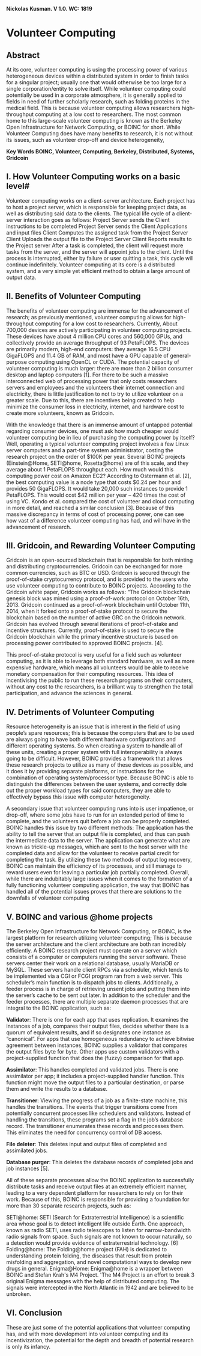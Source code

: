 **Nickolas Kusman. V 1.0. WC: 1819**

# Volunteer Computing 
## Abstract
At its core, volunteer computing is using the processing power of various heterogeneous devices within a distributed system in order to finish tasks for a singular project; usually one that would otherwise be too large for a single corporation/entity to solve itself. While volunteer computing could potentially be used in a corporate atmosphere, it is generally applied to fields in need of further scholarly research, such as folding proteins in the medical field. This is because volunteer computing allows researchers high-throughput computing at a low cost to researchers. The most common home to this large-scale volunteer computing is known as the Berkeley Open Infrastructure for Network Computing, or BOINC for short. While Volunteer Computing does have many benefits to research, it is not without its issues, such as volunteer drop-off and device heterogeneity, 

**Key Words**
**BOINC, Volunteer, Computing, Berkeley, Distributed, Systems, Gridcoin**

  ## I. How Volunteer Computing works on a basic level#
Volunteer computing works on a client-server architecture. Each project has to host a project server, which is responsible for keeping project data, as well as distributing said data to the clients. The typical life cycle of a client-server interaction goes as follows:
Project Server sends the Client instructions to be completed
Project Server sends the Client Applications and input files 
Client Computes the assigned task from the Project Server
Client Uploads the output file to the Project Server
Client Reports results to the Project server 
After a task is completed, the client will request more tasks from the server, and the server will appoint jobs to the client. Until the process is interrupted, either by failure or user quitting a task, this cycle will continue indefinitely. Volunteer computing at its core is a distributed system, and a very simple yet efficient method to obtain a large amount of output data.

 ##  II. Benefits of Volunteer Computing #

The benefits of volunteer computing are immense for the advancement of research; as previously mentioned, volunteer computing allows for high-throughput computing for a low cost to researchers. Currently, About 700,000 devices are actively participating in volunteer computing projects. These devices have about 4 million CPU cores and 560,000 GPUs, and collectively provide an average throughput of 93 PetaFLOPS. The devices are primarily modern, high-end computers: they average 16.5 CPU GigaFLOPS and 11.4 GB of RAM, and most have a GPU capable of general-purpose computing using OpenCL or CUDA. The potential capacity of volunteer computing is much larger: there are more than 2 billion consumer desktop and laptop computers [1]. For there to be such a massive interconnected web of processing power that only costs researchers servers and employees and the volunteers their internet connection and electricity, there is little justification to not to try to utilize volunteer on a greater scale. Due to this, there are incentives being created to help minimize the consumer loss in electricity, internet, and hardware cost to create more volunteers, known as Gridcoin. 

With the knowledge that there is an immense amount of untapped potential regarding consumer devices, one must ask how much cheaper would volunteer computing be in lieu of purchasing the computing power by itself? Well, operating a typical volunteer computing project involves a few Linux server computers and a part-time system administrator, costing the research project on the order of $100K per year. Several BOINC projects (Einstein@Home, SETI@home, Rosetta@home) are of this scale, and they average about 1 PetaFLOPS throughput each. How much would this computing power cost on Amazon EC2? According to Ostermann et al. [2], the best computing value is a node type that costs $0.24 per hour and provides 50 GigaFLOPS. It would take 20,000 such instances to provide 1 PetaFLOPS. This would cost $42 million per year – 420 times the cost of using VC. Kondo et al. compared the cost of volunteer and cloud computing in more detail, and reached a similar conclusion [3]. Because of this massive discrepancy in terms of cost of processing power, one can see how vast of a difference volunteer computing has had, and will have in the advancement of research.

   ## III. Gridcoin, and Rewarding Volunteer Computing #
Gridcoin is an open-sourced blockchain that is responsible for both minting and distributing cryptocurrencies. Gridcoin can be exchanged for more common currencies, such as BTC or USD. Gridcoin is secured through the proof-of-stake cryptocurrency protocol, and is provided to the users who use volunteer computing to contribute to BOINC projects. According to the Gridcoin white paper, Gridcoin works as follows: “The Gridcoin blockchain genesis block was mined using a proof-of-work protocol on October 16th, 2013. Gridcoin continued as a proof-of-work blockchain until October 11th, 2014, when it forked onto a proof-of-stake protocol to secure the blockchain based on the number of active GRC on the Gridcoin network. Gridcoin has evolved through several iterations of proof-of-stake and incentive structures. Currently, proof-of-stake is used to secure the Gridcoin blockchain while the primary incentive structure is based on processing power contributed to approved BOINC projects. [4]. 

This proof-of-stake protocol is very useful for a field such as volunteer computing, as it is able to leverage both standard hardware, as well as more expensive hardware, which means all volunteers would be able to receive monetary compensation for their computing resources. This idea of incentivising the public to run these research programs on their computers, without any cost to the researchers, is a brilliant way to strengthen the total participation, and advance the sciences in general. 


  ## IV. Detriments of Volunteer Computing #

Resource heterogeneity is an issue that is inherent in the field of using people’s spare resources; this is because the computers that are to be used are always going to have both different hardware configurations and different operating systems. So when creating a system to handle all of these units, creating a proper system with full interoperability is always going to be difficult. However, BOINC provides a framework that allows these research projects to utilize as many of these devices as possible, and it does it by providing separate platforms, or instructions for the combination of operating system/processor type. Because BOINC is able to distinguish the differences between the user systems, and correctly dole out the proper workload types for said computers, they are able to effectively bypass this issue with computer heterogeneity. 

A secondary issue that volunteer computing runs into is user impatience, or drop-off, where some jobs have to run for an extended period of time to complete, and the volunteers quit before a job can be properly completed. BOINC handles this issue by two different methods:
The application has the ability to tell the server that an output file is completed, and thus can push the intermediate data to the server.
The application can generate what are known as trickle-up messages, which are sent to the host server with the completed data and allow for the volunteer to receive partial credit for completing the task. 
By utilizing these two methods of output log recovery, BOINC can maintain the efficiency of its processes, and still manage to reward users even for leaving a particular job partially completed. Overall, while there are indubitably large issues when it comes to the formation of a fully functioning volunteer computing application, the way that BOINC has handled all of the potential issues proves that there are solutions to the downfalls of volunteer computing 

 ##  V. BOINC and various @home projects #
The Berkeley Open Infrastructure for Network Computing, or BOINC, is the largest platform for research utilizing volunteer computing; This is because the server architecture and the client architecture are both ran incredibly efficiently. A BOINC research project must operate on a server which consists of a computer or computers running the server software. These servers center their work on a relational database, usually MariaDB or MySQL. These servers handle client RPCs via a scheduler, which tends to be implemented via a CGI or FCGI program ran from a web server. This scheduler’s main function is to dispatch jobs to clients. Additionally, a feeder process is in charge of retrieving unsent jobs and putting them into the server’s cache to be sent out later. In addition to the scheduler and the feeder processes, there are multiple separate daemon processes that are integral to the BOINC application, such as:

**Validator**: There is one for each app that uses replication. It examines the instances of a job, compares their output files, decides whether there is a quorum of equivalent results, and if so designates one instance as “canonical”. For apps that use homogeneous redundancy to achieve bitwise agreement between instances, BOINC supplies a validator that compares the output files byte for byte. Other apps use custom validators with a project-supplied function that does the (fuzzy) comparison for that app. 

**Assimilator**: This handles completed and validated jobs. There is one assimilator per app; it includes a project-supplied handler function. This function might move the output files to a particular destination, or parse them and write the results to a database.  

**Transitioner**: Viewing the progress of a job as a finite-state machine, this handles the transitions. The events that trigger transitions come from potentially concurrent processes like schedulers and validators. Instead of handling the transitions, these programs set a flag in the job’s database record. The transitioner enumerates these records and processes them. This eliminates the need for concurrency control of DB access.  

**File deleter**: This deletes input and output files of completed and assimilated jobs.
  
**Database purger**: This deletes the database records of completed jobs and job instances [5].

All of these separate processes allow the BOINC application to successfully distribute tasks and receive output files at an extremely efficient manner, leading to a very dependent platform for researchers to rely on for their work. Because of this, BOINC is responsible for providing a foundation for more than 30 separate research projects, such as:

SETI@home:  SETI (Search for Extraterrestrial Intelligence) is a scientific area whose goal is to detect intelligent life outside Earth. One approach, known as radio SETI, uses radio telescopes to listen for narrow-bandwidth radio signals from space. Such signals are not known to occur naturally, so a detection would provide evidence of extraterrestrial technology. [6]
Folding@home: The Folding@home project (FAH) is dedicated to understanding protein folding, the diseases that result from protein misfolding and aggregation, and novel computational ways to develop new drugs in general.
Enigma@Home: Enigma@home is a wrapper between BOINC and Stefan Krah's M4 Project. 'The M4 Project is an effort to break 3 original Enigma messages with the help of distributed computing. The signals were intercepted in the North Atlantic in 1942 and are believed to be unbroken.

 ##  VI. Conclusion #
These are just some of the potential applications that volunteer computing has, and with more development into volunteer computing and its incentivization, the potential for the depth and breadth of potential research is only its infancy.